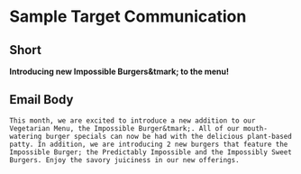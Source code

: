 # Sample Target Communication

## Short

**Introducing new Impossible Burgers&tmark; to the menu!**

## Email Body

```text
This month, we are excited to introduce a new addition to our Vegetarian Menu, the Impossible Burger&tmark;. All of our mouth-watering burger specials can now be had with the delicious plant-based patty. In addition, we are introducing 2 new burgers that feature the Impossible Burger; the Predictably Impossible and the Impossibly Sweet Burgers. Enjoy the savory juiciness in our new offerings.
```